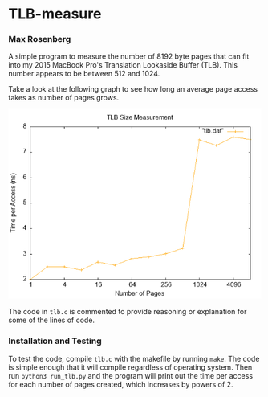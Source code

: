 # TLB-measure

### Max Rosenberg

A simple program to measure the number of 8192 byte pages that can fit into my 2015 MacBook Pro's Translation Lookaside Buffer (TLB). This number appears to be between 512 and 1024.

Take a look at the following graph to see how long an average page access takes as number of pages grows.

![tlb png](https://github.com/maxrosenb/TLB-measure/blob/main/tlb.png)

The code in `tlb.c` is commented to provide reasoning or explanation for some of the lines of code.


### Installation and Testing
To test the code, compile `tlb.c` with the makefile by running `make`. The code is simple enough that it will compile regardless of operating system. Then run `python3 run_tlb.py` and the program will print out the time per access for each number of pages created, which increases by powers of 2.
